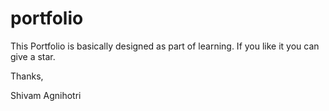 # portfolio
This Portfolio is basically designed as part of learning. If you like it you can give a star.

Thanks,

Shivam Agnihotri